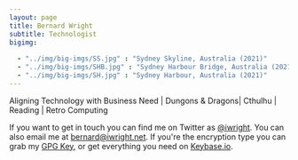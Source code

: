 ```yaml
---
layout: page
title: Bernard Wright
subtitle: Technologist
bigimg:
   
  - "../img/big-imgs/SS.jpg" : "Sydney Skyline, Australia (2021)"
  - "../img/big-imgs/SHB.jpg" : "Sydney Harbour Bridge, Australia (2021)"
  - "../img/big-imgs/SH.jpg" : "Sydney Harbour, Australia (2021)"
---
```


Aligning Technology with Business Need | Dungons & Dragons| Cthulhu | Reading | Retro Computing

If you want to get in touch you can find me on Twitter as [@iwright](http://twitter.com/iwright). You can also email me at [bernard@iwright.net](mailto:bernard@iwright.net). If you're the encryption type you can grab my [GPG Key](http://iwright.net/gpg.txt), or get everything you need on [Keybase.io](https://keybase.io/iwright).

